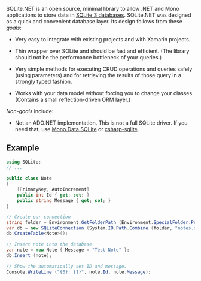 SQLite.NET is an open source, minimal library to allow .NET and Mono applications to store data in [SQLite 3 databases](http://www.sqlite.org). SQLite.NET was designed as a quick and convenient database layer. Its design follows from these *goals*:

* Very easy to integrate with existing projects and with Xamarin projects.
  
* Thin wrapper over SQLite and should be fast and efficient. (The library should not be the performance bottleneck of your queries.)
  
* Very simple methods for executing CRUD operations and queries safely (using parameters) and for retrieving the results of those query in a strongly typed fashion.
  
* Works with your data model without forcing you to change your classes. (Contains a small reflection-driven ORM layer.)

*Non-goals* include:

* Not an ADO.NET implementation. This is not a full SQLite driver. If you need that, use [Mono.Data.SQLite](http://www.mono-project.com/SQLite) or [csharp-sqlite](http://code.google.com/p/csharp-sqlite/).

## Example

```csharp
using SQLite;
// ...

public class Note
{
	[PrimaryKey, AutoIncrement]
	public int Id { get; set; }
	public string Message { get; set; }
}

// Create our connection
string folder = Environment.GetFolderPath (Environment.SpecialFolder.Personal);
var db = new SQLiteConnection (System.IO.Path.Combine (folder, "notes.db"));
db.CreateTable<Note>();

// Insert note into the database
var note = new Note { Message = "Test Note" };
db.Insert (note);

// Show the automatically set ID and message.
Console.WriteLine ("{0}: {1}", note.Id, note.Message);
```

